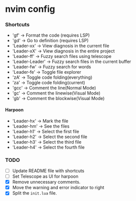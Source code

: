 # nvim config

### Shortcuts
- 'gf' -> Format the code (requires LSP)
- 'gd' -> Go to definition (requires LSP)
- 'Leader-xx' -> View diagnosis in the current file
- 'Leader-xX' -> View diagnosis in the entire project
- 'Leader-ff' -> Fuzzy search files using telescope
- 'Leader-Leader' -> Fuzzy search files in the current buffer
- 'Leader-fw' -> Fuzzy search for words
- 'Leader-fe' -> Toggle file explorer
- 'zA' -> Toggle code folding(everything) 
- 'za' -> Toggle code folding(current) 
- 'gcc' -> Comment the line(Normal Mode)
- 'gc' -> Comment the linewise(Visual Mode)
- 'gb' -> Comment the blockwise(Visual Mode)


#### Harpoon
- 'Leader-hx' -> Mark the file
- 'Leader-hm' -> See the files
- 'Leader-h1' -> Select the first file
- 'Leader-h2' -> Select the second file
- 'Leader-h3' -> Select the third file
- 'Leader-h4' -> Select the fourth file

### TODO

- [ ] Update README file with shortcuts
- [ ] Set Telescope as UI for harpoon
- [x] Remove unnecessary comments.
- [x] Move the warning and error indicator to right
- [x] Split the `init.lua` file.
